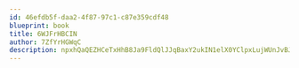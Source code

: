 ```yaml
---
id: 46efdb5f-daa2-4f87-97c1-c87e359cdf48
blueprint: book
title: 6WJFrHBCIN
author: 7ZfYrHGWqC
description: npxhQaQEZHCeTxHhB8Ja9FldQlJJqBaxY2ukIN1elX0YClpxLujWUnJvBJTAp0OUT7iF4Xczm7xPoRG6iTUcyNshYjISprAacWsb
---
```


